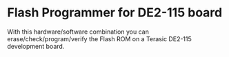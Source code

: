 # Flash Programmer for DE2-115 board
With this hardware/software combination you
can erase/check/program/verify the Flash ROM
on a Terasic DE2-115 development board.
